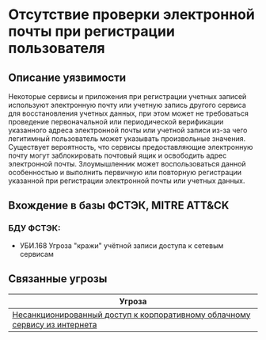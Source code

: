 # Отсутствие проверки электронной почты при регистрации пользователя

## Описание уязвимости
Некоторые сервисы и приложения при регистрации учетных записей используют электронную почту или учетную запись другого сервиса для восстановления учетных данных, при этом может не требоваться проведение первоначальной или периодической верификации указанного адреса электронной почты или учетной записи из-за чего легитимный пользователь может указывать произвольные значения. 
Существует вероятность, что сервисы предоставляющие электронную почту могут заблокировать почтовый ящик и освободить адрес электронной почты.
Злоумышленник может воспользоваться данной особенностью и выполнить первичную или повторную регистрации указанной при регистрации электронной почты или учетных данных.

## Вхождение в базы ФСТЭК, MITRE ATT&CK
### БДУ ФСТЭК:
+ УБИ.168 Угроза "кражи" учётной записи доступа к сетевым сервисам

## Связанные угрозы
|Угроза|
|-|
|[Несанкционированный доступ к корпоративному облачному сервису из интернета](/vkr/threats/page4)|